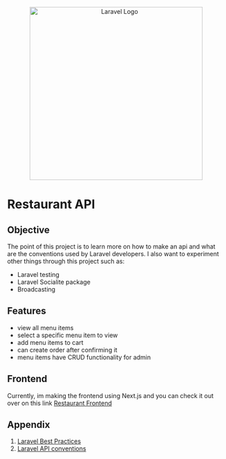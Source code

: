 <p align="center"><a href="https://laravel.com" target="_blank"><img src="https://raw.githubusercontent.com/laravel/art/master/logo-lockup/5%20SVG/2%20CMYK/1%20Full%20Color/laravel-logolockup-cmyk-red.svg" width="400" alt="Laravel Logo"></a></p>

# Restaurant API

## Objective

The point of this project is to learn more on how to make an api and what are the conventions used by Laravel developers. I also want to experiment other things through this project such as:

- Laravel testing
- Laravel Socialite package
- Broadcasting

## Features 
- view all menu items
- select a specific menu item to view
- add menu items to cart
- can create order after confirming it
- menu items have CRUD functionality for admin


## Frontend
 Currently, im making the frontend using Next.js and you can check it out over on this link
<a href="https://github.com/Tharshen2124/Restaurant-frontend">Restaurant Frontend</a>

## Appendix

1. <a href="https://github.com/alexeymezenin/laravel-best-practices">Laravel Best Practices</a>
2. <a href="https://youtu.be/MxQJlFUYO30">Laravel API conventions</a>

